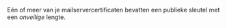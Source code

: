 Eén of meer van je mailservercertificaten bevatten een publieke sleutel met een *onveilige* lengte.
